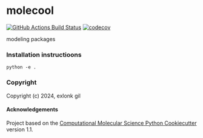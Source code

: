 molecool
==============================
[//]: # (Badges)
[![GitHub Actions Build Status](https://github.com/REPLACE_WITH_OWNER_ACCOUNT/molecool/workflows/CI/badge.svg)](https://github.com/REPLACE_WITH_OWNER_ACCOUNT/molecool/actions?query=workflow%3ACI)
[![codecov](https://codecov.io/gh/REPLACE_WITH_OWNER_ACCOUNT/molecool/branch/main/graph/badge.svg)](https://codecov.io/gh/REPLACE_WITH_OWNER_ACCOUNT/molecool/branch/main)


modeling packages

### Installation instructioons
``` 
python -e .
```

### Copyright

Copyright (c) 2024, exlonk gil


#### Acknowledgements
 
Project based on the 
[Computational Molecular Science Python Cookiecutter](https://github.com/molssi/cookiecutter-cms) version 1.1.
